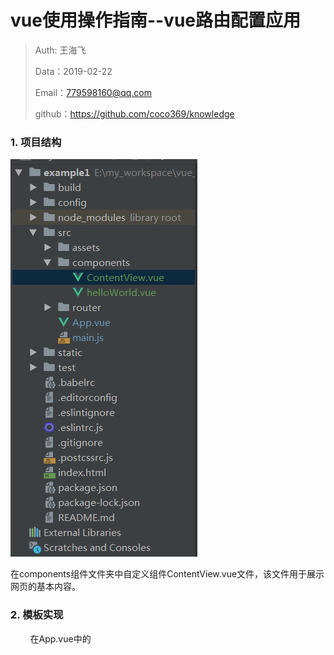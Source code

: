 
# vue使用操作指南--vue路由配置应用

>Auth: 王海飞
>
>Data：2019-02-22
>
>Email：779598160@qq.com
>
>github：https://github.com/coco369/knowledge 


### 1. 项目结构

![图](../images/vue_example_router.png)

在components组件文件夹中自定义组件ContentView.vue文件，该文件用于展示网页的基本内容。

### 2. 模板实现

&nbsp;&nbsp;&nbsp;&nbsp;&nbsp;&nbsp;&nbsp;&nbsp;在App.vue中的<template>标签内定义<router-link>和<router-view>标签。其中<router-link>标签用于定义页面中点击的内容，标签<router-link to="/路由">中属性to表示当用户点击之后将跳转的路由地址。<router-view>标签定义显示组件中定义的内容。


修改App.vue中内容:

	<template>
	  <div id="app">
	    <img src="./assets/logo.png">
	
	    <hello></hello>
	    <ul class="nav">
	      <li>
		// 定义点击链接，跳转到路由'/contentview'
	        <router-link to="/contentview">Vue基本使用</router-link>
	      </li>
	    </ul>
		// 点击按钮后，显示组件中定义的内容
	    <router-view></router-view>
	  </div>
	</template>

### 3. 路由解析

&nbsp;&nbsp;&nbsp;&nbsp;&nbsp;&nbsp;&nbsp;&nbsp;在main.js文件中定义解析跳转路由'/contentview'和组件ContentView.vue的对应关系。 路由的定义需要先定义route，再定义routers，最后定义router。

	// 系统原本写法
	// import Vue from 'vue'
	
	// 报错解决: 通过以下方式导入Vue
	import Vue from 'vue/dist/vue.js'
	import App from './App'
	import VueRouter from 'vue-router'
	
	// vue-router使用
	// 1.导入组件
	import ContentView from './components/ContentView.vue'
	
	Vue.config.productionTip = false

	// 2. 明确地安装使用路由功能
	Vue.use(VueRouter)
	
	// 3. 定义路由，当访问路由'/contentview'地址时，调用主键ContentView
	var routes = [
	  {
	    path: '/contentview',
	    component: ContentView
	  }
	]
	
	// 4. 创建 router 实例
	var router = new VueRouter({
	  routes
	})
	
	new Vue({
	  // 渲染App.vue
	   render: h => h(App),
	  // 5. 创建和挂载根实例
	  router
	}).$mount('#app')

### 4. 定义组件ContentView.vue

在src/components/文件路径下创建组件ContentView.vue文件, ContentView.vue内容如下:

	<template>
	  <div class="contentview">
	    <hr>
	    <h1> Vue基本使用 </h1>
	
	    <!-- 数据渲染 {{}} -->
	    <p> 英文名: {{ name1 }} </p>
	 
	    <hr>
	  </div>
	</template>
	
	<script>
		export default {
		  data () {
		    return {
		      name1: 'Atom'
		    }
		  }
		}
	</script>

在template标签中定义解析p标签，p标签中的值在script中进行定义。




